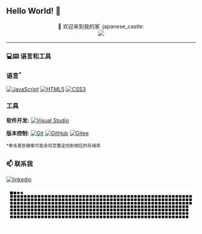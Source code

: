 ## Hello World! 👋

<div align="center"> 🚀 欢迎来到我的家 :japanese_castle:
<br><img src="https://count.getloli.com/get/@:yeyang52?theme=rule34" />
</div>

---
### 💻:keyboard: 语言和工具 

### 语言<sup>*</sup>
[![JavaScript](https://img.shields.io/badge/-JavaScript-black?style=flat&logo=javascript&link=https://github.com/yeyang52/yenai-plugin)](https://github.com/yeyang52/yenai-plugin)
[![HTML5](https://img.shields.io/badge/-HTML5-E34F26?style=flat&logo=html5&logoColor=white&link=https://github.com/yeyang52/yenai-plugin)](https://github.com/yeyang52/yenai-plugin) 
[![CSS3](https://img.shields.io/badge/-CSS3-1572B6?style=flat&logo=css3&link=https://github.com/yeyang52/yenai-plugin)](https://github.com/yeyang52/yenai-plugin) 

### 工具
**软件开发:**
[![Visual Studio](https://img.shields.io/badge/-007ACC?style=flat&logo=Visual-Studio-Code&logoColor=white "Visual Studio")](https://github.com/yeyang52)

**版本控制:**
[![Git](https://img.shields.io/badge/-Git-black?style=flat&logo=git)](https://github.com/yeyang52) 
[![GitHub](https://img.shields.io/badge/-GitHub-181717?style=flat&logo=github)](https://github.com/yeyang52)
[![Gitee](https://img.shields.io/badge/-Gitee-C71D23?style=flat&logo=gitee)](https://gitee.com/yeyang52)

<sup>*单击某些徽章可能会将您重定向到相应的存储库</sup>

### 📫 联系我
<a href="https://qm.qq.com/q/C3ueKkb6tU&personal_qrcode_source=4"><img src="https://www.vectorlogo.zone/logos/qq/qq-tile.svg" width="30px" alt="linkedin"></a>


<picture>
  <source media="(prefers-color-scheme: dark)" srcset="https://raw.githubusercontent.com/yeyang52/yeyang52/output/github-contribution-grid-snake-dark.svg">
  <source media="(prefers-color-scheme: light)" srcset="https://raw.githubusercontent.com/yeyang52/yeyang52/output/github-contribution-grid-snake.svg">
  <img alt="github contribution grid snake animation" src="https://raw.githubusercontent.com/yeyang52/yeyang52/output/github-contribution-grid-snake.svg">
</picture>
